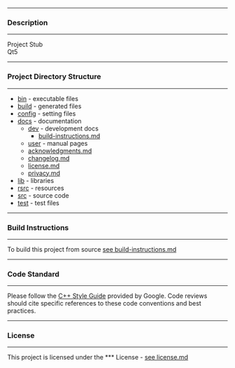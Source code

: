 ********************************************************************************
### Description
********************************************************************************
Project Stub  
Qt5

********************************************************************************
### Project Directory Structure
********************************************************************************
* [bin](./bin) - executable files
* [build](./build) - generated files
* [config](./config) - setting files
* [docs](./docs) - documentation  
   * [dev](./docs/dev) - development docs
     * [build-instructions.md](./docs/dev/build-instructions.md)
   * [user](./docs/user) - manual pages
   * [acknowledgments.md](./docs/acknowledgments.md)  
   * [changelog.md](./docs/changelog.md)  
   * [license.md](./docs/license.md)  
   * [privacy.md](./docs/privacy.md)  
* [lib](./lib) - libraries
* [rsrc](./rsrc) - resources
* [src](./src) - source code
* [test](./test) - test files

********************************************************************************
### Build Instructions
********************************************************************************
To build this project from source [see build-instructions.md](./docs/dev/build-instructions.md)

********************************************************************************
### Code Standard 
********************************************************************************
Please follow the [C++ Style Guide](https://google.github.io/styleguide/cppguide.html) provided by Google. Code reviews should cite specific references to these code conventions and best practices.

********************************************************************************
### License
********************************************************************************
This project is licensed under the *** License - [see license.md](./doc/license.md)
